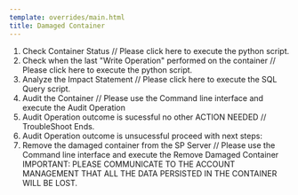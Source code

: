 ```yaml
---
template: overrides/main.html
title: Damaged Container
--- 
```


1. Check Container Status // Please click here to execute the python script.
2. Check when the last "Write Operation" performed on the container // Please click here to execute the python script.
3. Analyze the Impact Statement // Please click here to execute the SQL Query script.
4. Audit the Container // Please use the Command line interface and execute the Audit Operation
5. Audit Operation outcome is sucessful no other ACTION NEEDED // TroubleShoot Ends.
6. Audit Operation outcome is unsucessful proceed with next steps:
7. Remove the damaged container from the SP Server // Please use the Command line interface and execute the Remove Damaged Container
IMPORTANT: PLEASE COMMUNICATE TO THE ACCOUNT MANAGEMENT THAT ALL THE DATA PERSISTED IN THE CONTAINER WILL BE LOST.